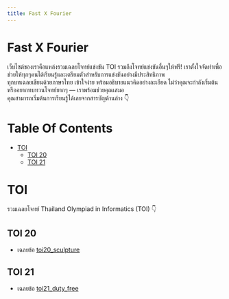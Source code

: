```yaml
---
title: Fast X Fourier
---
```


# Fast X Fourier
เว็บไซต์ของเราคือแหล่งรวมเฉลยโจทย์แข่งขัน TOI รวมถึงโจทย์แข่งขันอื่นๆให้ฟรี! 
เราตั้งใจจัดทำเพื่อช่วยให้ทุกๆคนได้เรียนรู้และเตรียมตัวสำหรับการแข่งขันอย่างมีประสิทธิภาพ  
ทุกบทเฉลยเขียนด้วยภาษาไทย เข้าใจง่าย พร้อมอธิบายแนวคิดอย่างละเอียด
ไม่ว่าคุณจะกำลังเริ่มต้น หรืออยากทบทวนโจทย์ยากๆ — เราพร้อมช่วยคุณเสมอ  
คุณสามารถเริ่มต้นการเรียนรู้ได้เลยจากสารบัญด้านล่าง 👇

# Table Of Contents
- [TOI](#toi)
  - [TOI 20](#toi-20)
  - [TOI 21](#toi-21)

# TOI
รวมเฉลยโจทย์ Thailand Olympiad in Informatics (TOI) 👇

## TOI 20
- เฉลยข้อ [toi20_sculpture](toi20_sculpture.md)
## TOI 21
- เฉลยข้อ [toi21_duty_free](toi21_duty_free.md)
<!--stackedit_data:
eyJoaXN0b3J5IjpbNTI3OTA3MzIzLDE3OTY3NDMzMDZdfQ==
-->